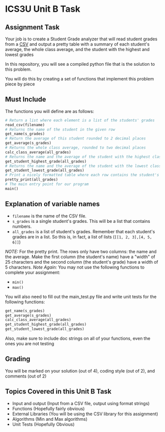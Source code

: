 # ICS3U Unit B Task

## Assignment Task
Your job is to create a Student Grade analyzer that will read student grades from a [CSV](https://docs.python.org/3/library/csv.html) and output a pretty table with a summary of each student's average, the whole class average, and the student with the highest and lowest grades

In this repository, you will see a compiled python file that is the solution to this problem.

You will do this by creating a set of functions that implement this problem piece by piece

## Must Include
The functions you will define are as follows:

```python
# Return a list where each element is a list of the students' grades
read_csv(filename)
# Returns the name of the student in the given row
get_name(s_grades)
# Return the average of this student rounded to 2 decimal places
get_average(s_grades)
# Returns the whole class average, rounded to two decimal places
calc_class_average(all_grades)
# Returns the name and the average of the student with the highest class average
get_student_highest_grade(all_grades)
# Returns the name and the average of the student with the lowest class average
get_student_lowest_grade(all_grades)
# Print a nicely formatted table where each row contains the student's name and average
pretty_print(all_grades)
# The main entry point for our program
main()
```

## Explanation of variable names
* `filename` is the name of the CSV file.
* `s_grades` is a single student's grades. This will be a list that contains numbers.
* `all_grades` is a list of student's grades. Remember that each student's grades are in a list. So this is, in fact, a list of lists (`[[1, 2, 3],[4, 5, 6]]`)


*NOTE:* For the pretty print. The rows only have two columns: the name and the average. Make the first column (the student's name) have a "width" of 25 characters and the second column (the student's grade) have a width of 5 characters.
*Note Again:* You may not use the following functions to complete your assignment:
* `min()`
* `max()`

You will also need to fill out the main_test.py file and write unit tests for the following functions:
```python
get_name(s_grades)
get_average(s_grades)
calc_class_average(all_grades)
get_student_highest_grade(all_grades)
get_student_lowest_grade(all_grades)
```

Also, make sure to include doc strings on all of your functions, even the ones you are not testing

## Grading
You will be marked on your solution (out of 4), coding style (out of 2), and comments (out of 2)

## Topics Covered in this Unit B Task
* Input and output (Input from a CSV file, output using format strings)
* Functions (Hopefully fairly obvious)
* External Libraries (You will be using the CSV library for this assignment)
* Algorithms (Min and Max algorithms)
* Unit Tests (Hopefully Obvious)

